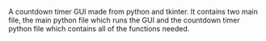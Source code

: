 A countdown timer GUI made from python and tkinter. It contains two main file, the main python file which runs the GUI and the countdown 
timer python file which contains all of the functions needed.
